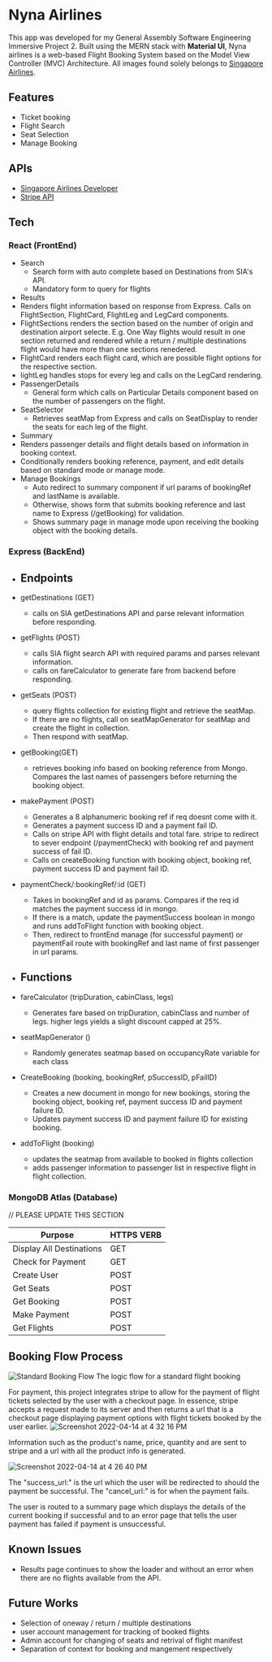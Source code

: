 # Nyna Airlines

This app was developed for my General Assembly Software Engineering Immersive Project 2. Built using the MERN stack with **Material UI**, Nyna airlines is a web-based Flight Booking System based on the Model View Controller (MVC) Architecture. All images found solely belongs to [Singapore Airlines](https://www.singaporeair.com).

## Features

- Ticket booking
- Flight Search
- Seat Selection
- Manage Booking

## APIs

- [Singapore Airlines Developer](https://developer.singaporeair.com/)
- [Stripe API](https://stripe.com/docs/api)

## Tech

### React (FrontEnd)

- Search
  - Search form with auto complete based on Destinations from SIA's API.
  - Mandatory form to query for flights
- Results
- Renders flight information based on response from Express. Calls on FlightSection, FlightCard, FlightLeg and LegCard components.
- FlightSections renders the section based on the number of origin and destination airport selecte. E.g. One Way flights would result in one section returned and rendered while a return / multiple destinations flight would have more than one sections renedered.
- FlightCard renders each flight card, which are possible flight options for the respective section.
- lightLeg handles stops for every leg and calls on the LegCard rendering.
- PassengerDetails
  - General form which calls on Particular Details component based on the number of passengers on the flight.
- SeatSelector
  - Retrieves seatMap from Express and calls on SeatDisplay to render the seats for each leg of the flight.
- Summary
- Renders passenger details and flight details based on information in booking context.
- Conditionally renders booking reference, payment, and edit details based on standard mode or manage mode.
- Manage Bookings
  - Auto redirect to summary component if url params of bookingRef and lastName is available.
  - Otherwise, shows form that submits booking reference and last name to Express (/getBooking) for validation.
  - Shows summary page in manage mode upon receiving the booking object with the booking details.

### Express (BackEnd)

- ## Endpoints

- getDestinations (GET)

  - calls on SIA getDestinations API and parse relevant information before responding.

- getFlights (POST)

  - calls SIA flight search API with required params and parses relevant information.
  - calls on fareCalculator to generate fare from backend before responding.

- getSeats (POST)

  - query flights collection for existing flight and retrieve the seatMap.
  - If there are no flights, call on seatMapGenerator for seatMap and create the flight in collection.
  - Then respond with seatMap.

- getBooking(GET)

  - retrieves booking info based on booking reference from Mongo. Compares the last names of passengers before returning the booking object.

- makePayment (POST)

  - Generates a 8 alphanumeric booking ref if req doesnt come with it.
  - Generates a payment success ID and a payment fail ID.
  - Calls on stripe API with flight details and total fare. stripe to redirect to sever endpoint (/paymentCheck) with booking ref and payment success of fail ID.
  - Calls on createBooking function with booking object, booking ref, payment success ID and payment fail ID.

- paymentCheck/:bookingRef/:id (GET)

  - Takes in bookingRef and id as params. Compares if the req id matches the payment success id in mongo.
  - If there is a match, update the paymentSuccess boolean in mongo and runs addToFlight function with booking object.
  - Then, redirect to frontEnd manage (for successful payment) or paymentFail route with bookingRef and last name of first passenger in url params.

- ## Functions

- fareCalculator (tripDuration, cabinClass, legs)

  - Generates fare based on tripDuration, cabinClass and number of legs. higher legs yields a slight discount capped at 25%.

- seatMapGenerator ()

  - Randomly generates seatmap based on occupancyRate variable for each class

- CreateBooking (booking, bookingRef, pSuccessID, pFailID)

  - Creates a new document in mongo for new bookings, storing the booking object, booking ref, payment success ID and payment failure ID.
  - Updates payment success ID and payment failure ID for existing booking.

- addToFlight (booking)
  - updates the seatmap from available to booked in flights collection
  - adds passenger information to passenger list in respective flight in flight collection.

### MongoDB Atlas (Database)

// PLEASE UPDATE THIS SECTION

| Purpose                  | HTTPS VERB |
| ------------------------ | ---------- |
| Display All Destinations | GET        |
| Check for Payment        | GET        |
| Create User              | POST       |
| Get Seats                | POST       |
| Get Booking              | POST       |
| Make Payment             | POST       |
| Get Flights              | POST       |

## Booking Flow Process

![Standard Booking Flow](/Media/StandardBooking.png)
The logic flow for a standard flight booking

For payment, this project integrates stripe to allow for the payment of flight tickets selected by the user with a checkout page. In essence, stripe accepts a request made to its server and then returns a url that is a checkout page displaying payment options with flight tickets booked by the user earlier.
![Screenshot 2022-04-14 at 4 32 16 PM](/Media/stripe1.png)

Information such as the product's name, price, quantity and are sent to stripe and a url with all the product info is generated.

![Screenshot 2022-04-14 at 4 26 40 PM](/Media/stripe2.png)

The "success_url:" is the url which the user will be redirected to should the payment be successful.
The "cancel_url:" is for when the payment fails.

The user is routed to a summary page which displays the details of the current booking if successful and to an error page that tells the user payment has failed if payment is unsuccessful.

## Known Issues

- Results page continues to show the loader and without an error when there are no flights available from the API.

## Future Works

- Selection of oneway / return / multiple destinations
- user account management for tracking of booked flights
- Admin account for changing of seats and retrival of flight manifest
- Separation of context for booking and mangement respectively
